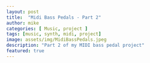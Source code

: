 ```yaml
---
layout: post
title:  "Midi Bass Pedals - Part 2"
author: mike
categories: [ Music, project ]
tags: [music, synth, midi, project]
image: assets/img/MidiBassPedals.jpeg
description: "Part 2 of my MIDI bass pedal project"
featured: true
---
```



